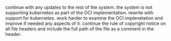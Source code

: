 continue with any updates to the rest of the system.  the system is not supporting kubernetes as part of the OCI implementation.  rewrite with support for kubernetes.  work harder to examine the OCI implenetation and improve if needed any aspects of it.  continue the rule of  copyright notice on all file headers and include the full path of the file as a comment in the header.

